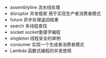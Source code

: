 * assemblyline 流水线处理
* disruptor    并发框架  用于实现生产者消费者模式
* future       异步处理返回结果
* search       多线程查找
* socket       socket套接字编程
* singleton    线程安全的单例
* consumer     实现一个生成者消费者模式
* Lambda       函数式编程的并发使用